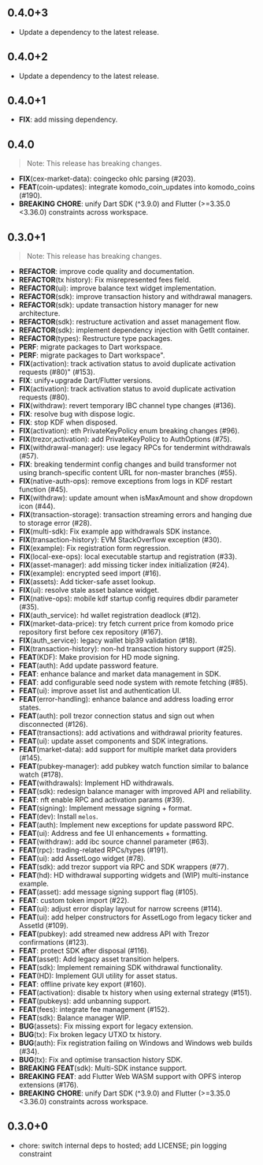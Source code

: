 ## 0.4.0+3

 - Update a dependency to the latest release.

## 0.4.0+2

 - Update a dependency to the latest release.

## 0.4.0+1

 - **FIX**: add missing dependency.

## 0.4.0

> Note: This release has breaking changes.

 - **FIX**(cex-market-data): coingecko ohlc parsing (#203).
 - **FEAT**(coin-updates): integrate komodo_coin_updates into komodo_coins (#190).
 - **BREAKING** **CHORE**: unify Dart SDK (^3.9.0) and Flutter (>=3.35.0 <3.36.0) constraints across workspace.

## 0.3.0+1

> Note: This release has breaking changes.

 - **REFACTOR**: improve code quality and documentation.
 - **REFACTOR**(tx history): Fix misrepresented fees field.
 - **REFACTOR**(ui): improve balance text widget implementation.
 - **REFACTOR**(sdk): improve transaction history and withdrawal managers.
 - **REFACTOR**(sdk): update transaction history manager for new architecture.
 - **REFACTOR**(sdk): restructure activation and asset management flow.
 - **REFACTOR**(sdk): implement dependency injection with GetIt container.
 - **REFACTOR**(types): Restructure type packages.
 - **PERF**: migrate packages to Dart workspace.
 - **PERF**: migrate packages to Dart workspace".
 - **FIX**(activation): track activation status to avoid duplicate activation requests (#80)" (#153).
 - **FIX**: unify+upgrade Dart/Flutter versions.
 - **FIX**(activation): track activation status to avoid duplicate activation requests (#80).
 - **FIX**(withdraw): revert temporary IBC channel type changes (#136).
 - **FIX**: resolve bug with dispose logic.
 - **FIX**: stop KDF when disposed.
 - **FIX**(activation): eth PrivateKeyPolicy enum breaking changes (#96).
 - **FIX**(trezor,activation): add PrivateKeyPolicy to AuthOptions (#75).
 - **FIX**(withdrawal-manager): use legacy RPCs for tendermint withdrawals (#57).
 - **FIX**: breaking tendermint config changes and build transformer not using branch-specific content URL for non-master branches (#55).
 - **FIX**(native-auth-ops): remove exceptions from logs in KDF restart function (#45).
 - **FIX**(withdraw): update amount when isMaxAmount and show dropdown icon (#44).
 - **FIX**(transaction-storage): transaction streaming errors and hanging due to storage error (#28).
 - **FIX**(multi-sdk): Fix example app withdrawals SDK instance.
 - **FIX**(transaction-history): EVM StackOverflow exception (#30).
 - **FIX**(example): Fix registration form regression.
 - **FIX**(local-exe-ops): local executable startup and registration (#33).
 - **FIX**(asset-manager): add missing ticker index initialization (#24).
 - **FIX**(example): encrypted seed import (#16).
 - **FIX**(assets): Add ticker-safe asset lookup.
 - **FIX**(ui): resolve stale asset balance widget.
 - **FIX**(native-ops): mobile kdf startup config requires dbdir parameter (#35).
 - **FIX**(auth_service): hd wallet registration deadlock (#12).
 - **FIX**(market-data-price): try fetch current price from komodo price repository first before cex repository (#167).
 - **FIX**(auth_service): legacy wallet bip39 validation (#18).
 - **FIX**(transaction-history): non-hd transaction history support (#25).
 - **FEAT**(KDF): Make provision for HD mode signing.
 - **FEAT**(auth): Add update password feature.
 - **FEAT**: enhance balance and market data management in SDK.
 - **FEAT**: add configurable seed node system with remote fetching (#85).
 - **FEAT**(ui): improve asset list and authentication UI.
 - **FEAT**(error-handling): enhance balance and address loading error states.
 - **FEAT**(auth): poll trezor connection status and sign out when disconnected (#126).
 - **FEAT**(transactions): add activations and withdrawal priority features.
 - **FEAT**(ui): update asset components and SDK integrations.
 - **FEAT**(market-data): add support for multiple market data providers (#145).
 - **FEAT**(pubkey-manager): add pubkey watch function similar to balance watch (#178).
 - **FEAT**(withdrawals): Implement HD withdrawals.
 - **FEAT**(sdk): redesign balance manager with improved API and reliability.
 - **FEAT**: nft enable RPC and activation params (#39).
 - **FEAT**(signing): Implement message signing + format.
 - **FEAT**(dev): Install `melos`.
 - **FEAT**(auth): Implement new exceptions for update password RPC.
 - **FEAT**(ui): Address and fee UI enhancements + formatting.
 - **FEAT**(withdraw): add ibc source channel parameter (#63).
 - **FEAT**(rpc): trading-related RPCs/types (#191).
 - **FEAT**(ui): add AssetLogo widget (#78).
 - **FEAT**(sdk): add trezor support via RPC and SDK wrappers (#77).
 - **FEAT**(hd): HD withdrawal supporting widgets and (WIP) multi-instance example.
 - **FEAT**(asset): add message signing support flag (#105).
 - **FEAT**: custom token import (#22).
 - **FEAT**(ui): adjust error display layout for narrow screens (#114).
 - **FEAT**(ui): add helper constructors for AssetLogo from legacy ticker and AssetId (#109).
 - **FEAT**(pubkey): add streamed new address API with Trezor confirmations (#123).
 - **FEAT**: protect SDK after disposal (#116).
 - **FEAT**(asset): Add legacy asset transition helpers.
 - **FEAT**(sdk): Implement remaining SDK withdrawal functionality.
 - **FEAT**(HD): Implement GUI utility for asset status.
 - **FEAT**: offline private key export (#160).
 - **FEAT**(activation): disable tx history when using external strategy (#151).
 - **FEAT**(pubkeys): add unbanning support.
 - **FEAT**(fees): integrate fee management (#152).
 - **FEAT**(sdk): Balance manager WIP.
 - **BUG**(assets): Fix missing export for legacy extension.
 - **BUG**(tx): Fix broken legacy UTXO tx history.
 - **BUG**(auth): Fix registration failing on Windows and Windows web builds  (#34).
 - **BUG**(tx): Fix and optimise transaction history SDK.
 - **BREAKING** **FEAT**(sdk): Multi-SDK instance support.
 - **BREAKING** **FEAT**: add Flutter Web WASM support with OPFS interop extensions (#176).
 - **BREAKING** **CHORE**: unify Dart SDK (^3.9.0) and Flutter (>=3.35.0 <3.36.0) constraints across workspace.

## 0.3.0+0

- chore: switch internal deps to hosted; add LICENSE; pin logging constraint
